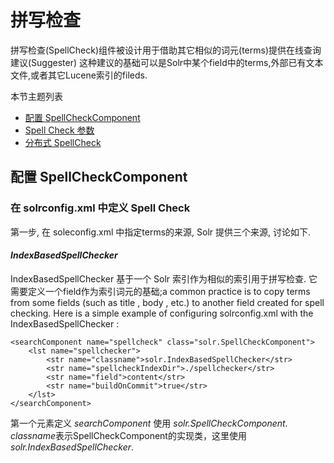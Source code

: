 # 拼写检查

拼写检查(SpellCheck)组件被设计用于借助其它相似的词元(terms)提供在线查询建议(Suggester)
这种建议的基础可以是Solr中某个field中的terms,外部已有文本文件,或者其它Lucene索引的fileds.

本节主题列表
* [配置 SpellCheckComponent](#configure)
* [Spell Check 参数](#parameters)
* [分布式 SpellCheck](#distributed)



## <span id="configure" name="configure">配置 SpellCheckComponent</span>

### 在 solrconfig.xml 中定义 Spell Check

第一步, 在 soleconfig.xml 中指定terms的来源, Solr 提供三个来源, 讨论如下.

#### *IndexBasedSpellChecker*

IndexBasedSpellChecker 基于一个 Solr 索引作为相似的索引用于拼写检查.
它需要定义一个field作为索引词元的基础;a common practice is to copy terms from some fields (such
as title , body , etc.) to another field created for spell checking. Here is a simple example of configuring solrconfig.xml with the IndexBasedSpellChecker :

    <searchComponent name="spellcheck" class="solr.SpellCheckComponent">
        <lst name="spellchecker">
            <str name="classname">solr.IndexBasedSpellChecker</str>
            <str name="spellcheckIndexDir">./spellchecker</str>
            <str name="field">content</str>
            <str name="buildOnCommit">true</str>
        </lst>
    </searchComponent>

第一个元素定义 *searchComponent* 使用 *solr.SpellCheckComponent*. *classname*表示SpellCheckComponent的实现类，这里使用*solr.IndexBasedSpellChecker*.
